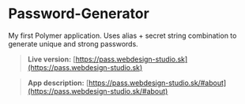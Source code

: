 # Password-Generator

My first Polymer application. Uses alias + secret string combination to generate unique and strong passwords.

> **Live version:** [https://pass.webdesign-studio.sk](https://pass.webdesign-studio.sk)

> **App description:** [https://pass.webdesign-studio.sk/#about](https://pass.webdesign-studio.sk/#about)
